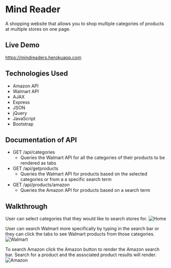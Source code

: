 # Mind Reader

A shopping website that allows you to shop multiple categories of products at multiple stores on one page.

## Live Demo

https://mindreaders.herokuapp.com

## Technologies Used
* Amazon API
* Walmart API
* AJAX
* Express
* JSON
* jQuery
* JavaScript
* Bootstrap

## Documentation of API
* GET /api/categories
  - Queries the Walmart API for all the categories of their products to be rendered as tabs
* GET /api/getproducts
  - Queries the Walmart API for products based on the selected categories or from a a specific search term
* GET /api/products/amazon
  - Queries the Amazon API for products based on a search term
  
## Walkthrough
User can select categories that they would like to search stores for. 
![Home](https://github.com/mmacdonald1/Mind-Reader/blob/master/assets/img/home.png)

User can search Walmart more specifically by typing in the search bar or they can click the tabs to see Walmart products from those categories. 
![Walmart](https://github.com/mmacdonald1/Mind-Reader/blob/master/assets/img/walmart.png)

To search Amazon click the Amazon button to render the Amazon search bar. Search for a product and the associated product results will render.
![Amazon](https://github.com/mmacdonald1/Mind-Reader/blob/master/assets/img/amazon.png)
